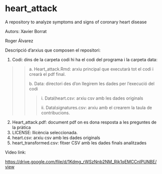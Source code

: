 # heart_attack
A repository to analyze symptoms and signs of coronary heart disease

Autors:
Xavier Borrat

Roger Álvarez

Descripció d’arxius que composen el repositori:


1.	Codi: dins de la carpeta codi hi ha el codi del programa i la carpeta data:
>>a.	Heart_attack.Rmd: arxiu principal que executarà tot el codi i crearà el pdf final.
>>
>>b.	Data: directori des d’on llegirem les dades per l’execució del codi
>>>i.	Data\heart.csv: arxiu csv amb les dades originals
>>>
>>>ii.	Data\signatures.csv: arxiu amb el crearem la taula de contribucions.
2.	Heart_attack.pdf: document pdf on es dona resposta a les preguntes de la pràtica
3.	LICENSE: llicència seleccionada. 
4.	heart.csv: arxiu csv amb les dades originals 
5.	heart_transformed.csv: fitxer CSV amb les dades finals analitzades



Video link:

https://drive.google.com/file/d/1Kdmg_rWSzNnb2NM_Rjk1qEMCCnIPUNBE/view
